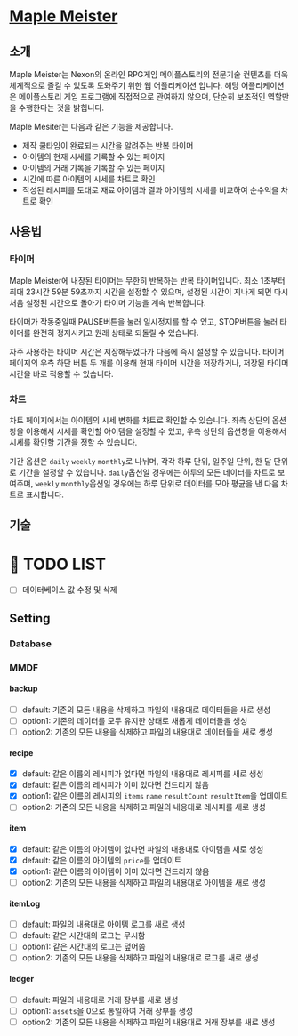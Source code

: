 # [Maple Meister](https://pokycookie.github.io/maple-meister/)

## 소개

Maple Meister는 Nexon의 온라인 RPG게임 메이플스토리의 전문기술 컨텐츠를 더욱 체계적으로 즐길 수 있도록 도와주기 위한 웹 어플리케이션 입니다. 해당 어플리케이션은 메이플스토리 게임 프로그램에 직접적으로 관여하지 않으며, 단순히 보조적인 역할만을 수행한다는 것을 밝힙니다.

Maple Mesiter는 다음과 같은 기능을 제공합니다.

- 제작 쿨타임이 완료되는 시간을 알려주는 반복 타이머
- 아이템의 현재 시세를 기록할 수 있는 페이지
- 아이템의 거래 기록을 기록할 수 있는 페이지
- 시간에 따른 아이템의 시세를 차트로 확인
- 작성된 레시피를 토대로 재료 아이템과 결과 아이템의 시세를 비교하여 순수익을 차트로 확인

## 사용법

### 타이머

Maple Meister에 내장된 타이머는 무한히 반복하는 반복 타이머입니다. 최소 1초부터 최대 23시간 59분 59초까지 시간을 설정할 수 있으며, 설정된 시간이 지나게 되면 다시 처음 설정된 시간으로 돌아가 타이머 기능을 계속 반복합니다.

타이머가 작동중일때 PAUSE버튼을 눌러 일시정지를 할 수 있고, STOP버튼을 눌러 타이머를 완전히 정지시키고 원래 상태로 되돌릴 수 있습니다.

자주 사용하는 타이머 시간은 저장해두었다가 다음에 즉시 설정할 수 있습니다. 타이머 페이지의 우측 하단 버튼 두 개를 이용해 현재 타이머 시간을 저장하거나, 저장된 타이머 시간을 바로 적용할 수 있습니다.

### 차트

차트 페이지에서는 아이템의 시세 변화를 차트로 확인할 수 있습니다. 좌측 상단의 옵션창을 이용해서 시세를 확인할 아이템을 설정할 수 있고, 우측 상단의 옵션창을 이용해서 시세를 확인할 기간을 정할 수 있습니다.

기간 옵션은 `daily` `weekly` `monthly`로 나뉘며, 각각 하루 단위, 일주일 단위, 한 달 단위로 기간을 설정할 수 있습니다. `daily`옵션일 경우에는 하루의 모든 데이터를 차트로 보여주며, `weekly` `monthly`옵션일 경우에는 하루 단위로 데이터를 모아 평균을 낸 다음 차트로 표시합니다.

## 기술

# 🎯 TODO LIST

- [ ] 데이터베이스 값 수정 및 삭제

## Setting

### Database

### MMDF

#### backup

- [ ] default: 기존의 모든 내용을 삭제하고 파일의 내용대로 데이터들을 새로 생성
- [ ] option1: 기존의 데이터를 모두 유지한 상태로 새롭게 데이터들을 생성
- [ ] option2: 기존의 모든 내용을 삭제하고 파일의 내용대로 데이터들을 새로 생성

#### recipe

- [x] default: 같은 이름의 레시피가 없다면 파일의 내용대로 레시피를 새로 생성
- [x] default: 같은 이름의 레시피가 이미 있다면 건드리지 않음
- [x] option1: 같은 이름의 레시피의 `items` `name` `resultCount` `resultItem`을 업데이트
- [ ] option2: 기존의 모든 내용을 삭제하고 파일의 내용대로 레시피를 새로 생성

#### item

- [x] default: 같은 이름의 아이템이 없다면 파일의 내용대로 아이템을 새로 생성
- [x] default: 같은 이름의 아이템의 `price`를 업데이트
- [x] option1: 같은 이름의 아이템이 이미 있다면 건드리지 않음
- [ ] option2: 기존의 모든 내용을 삭제하고 파일의 내용대로 아이템을 새로 생성

#### itemLog

- [ ] default: 파일의 내용대로 아이템 로그를 새로 생성
- [ ] default: 같은 시간대의 로그는 무시함
- [ ] option1: 같은 시간대의 로그는 덮어씀
- [ ] option2: 기존의 모든 내용을 삭제하고 파일의 내용대로 로그를 새로 생성

#### ledger

- [ ] default: 파일의 내용대로 거래 장부를 새로 생성
- [ ] option1: `assets`을 0으로 통일하여 거래 장부를 생성
- [ ] option2: 기존의 모든 내용을 삭제하고 파일의 내용대로 거래 장부를 새로 생성
